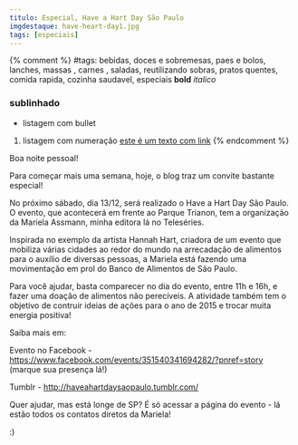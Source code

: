 ```yaml
---
titulo: Especial, Have a Hart Day São Paulo
imgdestaque: have-heart-day1.jpg
tags: [especiais]
---
```

{% comment %}
#tags: bebidas, doces e sobremesas, paes e bolos, lanches, massas , carnes , saladas, reutilizando sobras, pratos quentes, comida rapida, cozinha saudavel, especiais
**bold**
*italico*
### sublinhado
* listagem com bullet
1. listagem com numeração
[este é um texto com link](https://www.enderecodolink.com)
{% endcomment %}

Boa noite pessoal!

Para começar mais uma semana, hoje, o blog traz um convite bastante especial!

No próximo sábado, dia 13/12, será realizado o Have a Hart Day São Paulo. O evento, que acontecerá em frente ao Parque Trianon, tem a organização da Mariela Assmann, minha editora lá no Teleséries.

Inspirada no exemplo da artista Hannah Hart, criadora de um evento que mobiliza várias cidades ao redor do mundo na arrecadação de alimentos para o auxílio de diversas pessoas, a Mariela está fazendo uma movimentação em prol do Banco de Alimentos de São Paulo.

Para você ajudar, basta comparecer no dia do evento, entre 11h e 16h, e fazer uma doação de alimentos não perecíveis. A atividade também tem o objetivo de contruir ideias de ações para o ano de 2015 e trocar muita energia positiva!

Saiba mais em:

Evento no Facebook - https://www.facebook.com/events/351540341694282/?pnref=story (marque sua presença lá!)

Tumblr - http://haveahartdaysaopaulo.tumblr.com/

Quer ajudar, mas está longe de SP? É só acessar a página do evento - lá estão todos os contatos diretos da Mariela!

:)